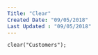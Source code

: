 ```yaml
---
Title: "Clear"
Created Date: "09/05/2018"
Last Updated : "09/05/2018"
---
```


```
clear("Customers");

```